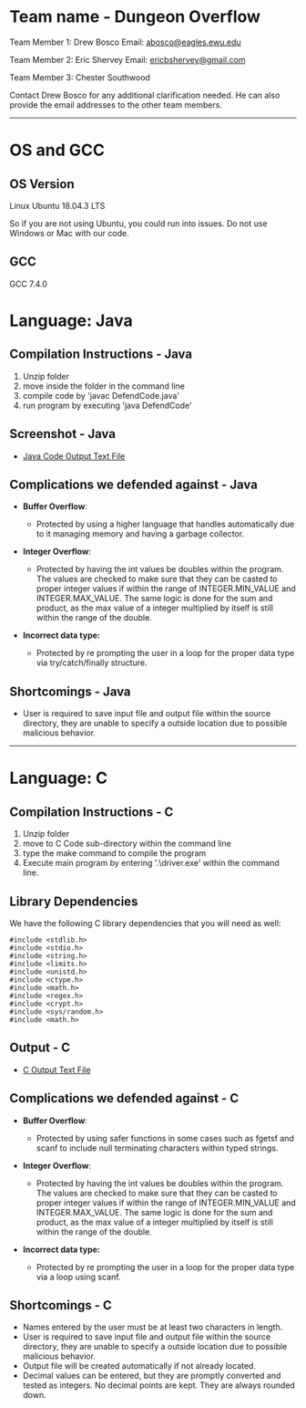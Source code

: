 # Team name - Dungeon Overflow

Team Member 1: Drew Bosco
Email: abosco@eagles.ewu.edu

Team Member 2: Eric Shervey
Email: ericbshervey@gmail.com

Team Member 3: Chester Southwood

Contact Drew Bosco for any additional clarification needed. He can also provide the email addresses to the other team members.

------

# OS and GCC

## OS Version
Linux Ubuntu 18.04.3 LTS

So if you are not using Ubuntu, you could run into issues.
Do not use Windows or Mac with our code.

## GCC
GCC 7.4.0


# Language: Java

## Compilation Instructions - Java

1. Unzip folder
2. move inside the folder in the command line
3. compile code by 'javac  DefendCode.java'
4. run program by executing 'java DefendCode'

## Screenshot - Java

- [Java Code Output Text File](OutputCaptures/JavaCodeOutput.txt)

## Complications we defended against - Java

- __Buffer Overflow__: 
  - Protected by using a higher language that handles automatically due to it managing memory and having a garbage collector.

- __Integer Overflow__:
  - Protected by having the int values be doubles within the program. The values are checked to make sure that they can be casted to proper integer values if within the range of INTEGER.MIN_VALUE and INTEGER.MAX_VALUE. The same logic is done for the sum and product, as the max value of a integer multiplied by itself is still within the range of the double. 
- __Incorrect data type:__
  - Protected by re prompting the user in a loop for the proper data type via try/catch/finally structure.

## Shortcomings - Java

- User is required to save input file and output file within the source directory, they are unable to specify a outside location due to possible malicious behavior. 



------



# Language: C

## Compilation Instructions - C

1. Unzip folder
2. move to C Code sub-directory within the command line
3. type the make command to compile the program
4. Execute main program by entering '.\driver.exe' within the command line.

## Library Dependencies
We have the following C library dependencies that you will need as well:

```
#include <stdlib.h>
#include <stdio.h>
#include <string.h>
#include <limits.h>
#include <unistd.h>
#include <ctype.h>
#include <math.h>
#include <regex.h>
#include <crypt.h>
#include <sys/random.h>
#include <math.h>
```

## Output - C

- [C Output Text File](./OutputCaptures/CCodeOutput.txt)

## Complications we defended against - C

- __Buffer Overflow__: 
  - Protected by using safer functions in some cases such as fgetsf and scanf to include null terminating characters within typed strings. 

- __Integer Overflow__:
  - Protected by having the int values be doubles within the program. The values are checked to make sure that they can be casted to proper integer values if within the range of INTEGER.MIN_VALUE and INTEGER.MAX_VALUE. The same logic is done for the sum and product, as the max value of a integer multiplied by itself is still within the range of the double. 
- __Incorrect data type:__
  - Protected by re prompting the user in a loop for the proper data type via a loop using scanf. 

## Shortcomings - C

- Names entered by the user must be at least two characters in length.
- User is required to save input file and output file within the source directory, they are unable to specify a outside location due to possible malicious behavior. 
- Output file will be created automatically if not already located.
- Decimal values can be entered, but they are promptly converted and tested as integers. No decimal points are kept. They are always rounded down.
